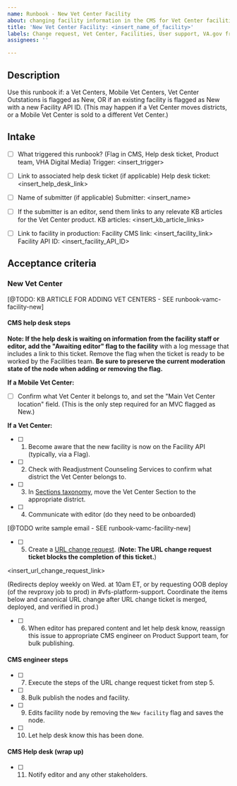 ```yaml
---
name: Runbook - New Vet Center Facility
about: changing facility information in the CMS for Vet Center facilities
title: 'New Vet Center Facility: <insert_name_of_facility>'
labels: Change request, Vet Center, Facilities, User support, VA.gov frontend, Drupal engineering
assignees: ''

---
```


## Description
Use this runbook if: a Vet Centers, Mobile Vet Centers, Vet Center Outstations is flagged as New, OR if an existing facility is flagged as New with a new Facility API ID. (This may happen  if a Vet Center moves districts, or a Mobile Vet Center is sold to a different Vet Center.)

## Intake
- [ ] What triggered this runbook? (Flag in CMS, Help desk ticket, Product team, VHA Digital Media)
Trigger: <insert_trigger>

- [ ] Link to associated help desk ticket (if applicable)
Help desk ticket: <insert_help_desk_link>

- [ ] Name of submitter (if applicable)
Submitter: <insert_name>

- [ ] If the submitter is an editor, send them links to any relevate KB articles for the Vet Center product.
KB articles: <insert_kb_article_links>

- [ ] Link to facility in production:
Facility CMS link: <insert_facility_link>
Facility API ID: <insert_facility_API_ID>

## Acceptance criteria

### New Vet Center
[@TODO: KB ARTICLE FOR ADDING VET CENTERS - SEE runbook-vamc-facility-new]

#### CMS help desk steps
**Note: If the help desk is waiting on information from the facility staff or editor, add the "Awaiting editor" flag to the facility** with a log message that includes a link to this ticket. Remove the flag when the ticket is ready to be worked by the Facilities team. **Be sure to preserve the current moderation state of the node when adding or removing the flag.**

**If a Mobile Vet Center:**
- [ ] Confirm what Vet Center it belongs to, and set the "Main Vet Center location" field. (This is the only step required for an MVC flagged as New.) 

**If a Vet Center:**
- [ ] 1. Become aware that the new facility is now on the Facility API (typically, via a Flag).
- [ ] 2. Check with Readjustment Counseling Services to confirm what district the Vet Center belongs to. 
- [ ] 3. In [Sections taxonomy](https://prod.cms.va.gov/admin/structure/taxonomy/manage/administration/overview), move the Vet Center Section to the appropriate district.
- [ ] 4. Communicate with editor (do they need to be onboarded)

[@TODO write sample email - SEE runbook-vamc-facility-new]

- [ ] 5. Create a [URL change request](https://github.com/department-of-veterans-affairs/va.gov-cms/issues/new?assignees=&template=runbook-facility-url-change.md&title=URL+Change+for%3A+%3Cinsert+facility+name%3E). (**Note: The URL change request ticket blocks the completion of this ticket.**)

<insert_url_change_request_link>

(Redirects deploy weekly on Wed. at 10am ET, or by requesting OOB deploy (of the revproxy job to prod) in #vfs-platform-support. Coordinate the items below and canonical URL change after URL change ticket is merged, deployed, and verified in prod.)

- [ ] 6. When editor has prepared content and let help desk know, reassign this issue to appropriate CMS engineer on Product Support team, for bulk publishing.

#### CMS engineer steps
- [ ] 7. Execute the steps of the URL change request ticket from step 5.
- [ ] 8. Bulk publish the nodes and facility.
- [ ] 9. Edits facility node by removing the `New facility` flag and saves the node.
- [ ] 10. Let help desk know this has been done.

#### CMS Help desk (wrap up)
- [ ] 11. Notify editor and any other stakeholders.

